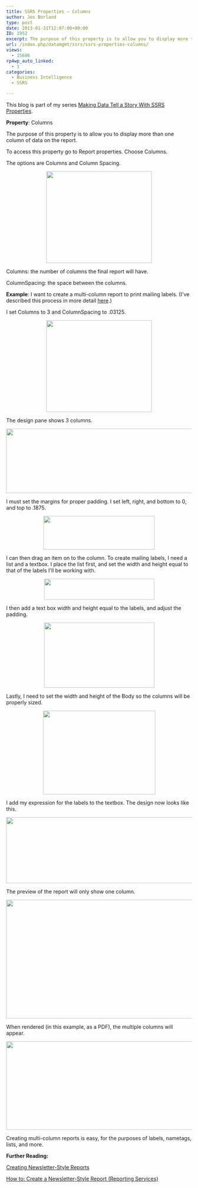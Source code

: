 ```yaml
---
title: SSRS Properties – Columns
author: Jes Borland
type: post
date: 2013-01-31T12:07:00+00:00
ID: 1952
excerpt: The purpose of this property is to allow you to display more than one column of data on the report.
url: /index.php/datamgmt/ssrs/ssrs-properties-columns/
views:
  - 15686
rp4wp_auto_linked:
  - 1
categories:
  - Business Intelligence
  - SSRS

---
```

This blog is part of my series [Making Data Tell a Story With SSRS Properties][1].

**Property**: Columns

The purpose of this property is to allow you to display more than one column of data on the report.

To access this property go to Report properties. Choose Columns.

The options are Columns and Column Spacing.

<p style="text-align: center;">
  <img src="https://lessthandot.z19.web.core.windows.net/wp-content/uploads/users/grrlgeek/columns 1.png?mtime=1359640987" alt="" width="286" height="249" />
</p>

Columns: the number of columns the final report will have.

ColumnSpacing: the space between the columns.

**Example**: I want to create a multi-column report to print mailing labels. (I've described this process in more detail [here][2].)

I set Columns to 3 and ColumnSpacing to .03125.

<p style="text-align: center;">
  <img src="https://lessthandot.z19.web.core.windows.net/wp-content/uploads/users/grrlgeek/columns 1.png?mtime=1359640987" alt="" width="286" height="249" />
</p>

The design pane shows 3 columns.

<p style="text-align: center;">
  <img src="https://lessthandot.z19.web.core.windows.net/wp-content/uploads/users/grrlgeek/columns 2.png?mtime=1359640987" alt="" width="1231" height="175" />
</p>

I must set the margins for proper padding. I set left, right, and bottom to 0, and top to .1875.

<p style="text-align: center;">
  <img src="https://lessthandot.z19.web.core.windows.net/wp-content/uploads/users/grrlgeek/columns 3.png?mtime=1359640987" alt="" width="302" height="91" />
</p>

I can then drag an item on to the column. To create mailing labels, I need a list and a textbox. I place the list first, and set the width and height equal to that of the labels I'll be working with.

<p style="text-align: center;">
  <img src="https://lessthandot.z19.web.core.windows.net/wp-content/uploads/users/grrlgeek/columns 4.png?mtime=1359640987" alt="" width="299" height="57" />
</p>

I then add a text box width and height equal to the labels, and adjust the padding.

<p style="text-align: center;">
  <img src="https://lessthandot.z19.web.core.windows.net/wp-content/uploads/users/grrlgeek/columns 5.png?mtime=1359640987" alt="" width="299" height="177" />
</p>

Lastly, I need to set the width and height of the Body so the columns will be properly sized.

<p style="text-align: center;">
  <img src="https://lessthandot.z19.web.core.windows.net/wp-content/uploads/users/grrlgeek/columns 6.png?mtime=1359640987" alt="" width="305" height="227" />
</p>

I add my expression for the labels to the textbox. The design now looks like this.

<p style="text-align: center;">
  <img src="https://lessthandot.z19.web.core.windows.net/wp-content/uploads/users/grrlgeek/columns 7.png?mtime=1359640987" alt="" width="735" height="179" />
</p>

The preview of the report will only show one column.

<p style="text-align: center;">
  <img src="https://lessthandot.z19.web.core.windows.net/wp-content/uploads/users/grrlgeek/columns 8.png?mtime=1359640987" alt="" width="682" height="322" />
</p>

When rendered (in this example, as a PDF), the multiple columns will appear.

<p style="text-align: center;">
  <img src="https://lessthandot.z19.web.core.windows.net/wp-content/uploads/users/grrlgeek/columns 9.png?mtime=1359640987" alt="" width="933" height="240" />
</p>

Creating multi-column reports is easy, for the purposes of labels, nametags, lists, and more.

**Further Reading:**

[Creating Newsletter-Style Reports][3]

[How to: Create a Newsletter-Style Report (Reporting Services)][4]

 [1]: /index.php/DataMgmt/ssrs/making-data-tell-a-story
 [2]: /index.php/DataMgmt/ssrs/creating-mailing-labels-in-sql
 [3]: http://msdn.microsoft.com/en-us/library/ms155816(v=sql.100).aspx
 [4]: http://msdn.microsoft.com/en-us/library/ms159107(v=SQL.100).aspx
